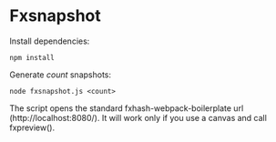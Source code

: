 Fxsnapshot
==========

Install dependencies:
```
npm install
```

Generate *count* snapshots:
```
node fxsnapshot.js <count>
```

The script opens the standard fxhash-webpack-boilerplate url
(http://localhost:8080/). It will work only if you use a canvas and
call fxpreview().
